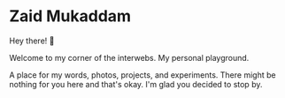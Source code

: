 # Zaid Mukaddam

Hey there! 👋

Welcome to my corner of the interwebs. My personal playground.

A place for my words, photos, projects, and experiments. There might be nothing for you here and that's okay. I'm glad you decided to stop by.
